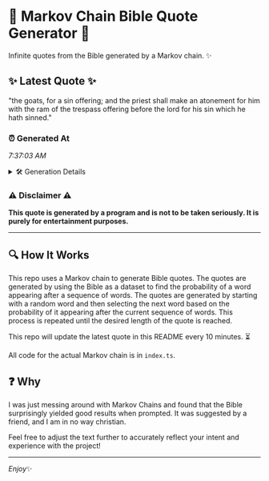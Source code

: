 # 📖 Markov Chain Bible Quote Generator 📖

Infinite quotes from the Bible generated by a Markov chain. ✨

## ✨ Latest Quote ✨
"the goats, for a sin offering; and the priest shall make an atonement for him with the ram of the trespass offering before the lord for his sin which he hath sinned."

### ⏰ Generated At
*7:37:03 AM*

<details>
    <summary>🛠️ Generation Details</summary>
    <p>
        <strong>🌱 Seed:</strong> the<br>
        <strong>🔄 Iterations:</strong> 31<br>
        <strong>📜 Context History:</strong><br>[ the ]: goats,<br>[ the, goats, ]: for<br>[ the, goats,, for ]: a<br>[ the, goats,, for, a ]: sin<br>[ the, goats,, for, a, sin ]: offering;<br>[ the, goats,, for, a, sin, offering; ]: and<br>[ goats,, for, a, sin, offering;, and ]: the<br>[ for, a, sin, offering;, and, the ]: priest<br>[ a, sin, offering;, and, the, priest ]: shall<br>[ sin, offering;, and, the, priest, shall ]: make<br>[ offering;, and, the, priest, shall, make ]: an<br>[ and, the, priest, shall, make, an ]: atonement<br>[ the, priest, shall, make, an, atonement ]: for<br>[ priest, shall, make, an, atonement, for ]: him<br>[ shall, make, an, atonement, for, him ]: with<br>[ make, an, atonement, for, him, with ]: the<br>[ an, atonement, for, him, with, the ]: ram<br>[ atonement, for, him, with, the, ram ]: of<br>[ for, him, with, the, ram, of ]: the<br>[ him, with, the, ram, of, the ]: trespass<br>[ with, the, ram, of, the, trespass ]: offering<br>[ the, ram, of, the, trespass, offering ]: before<br>[ ram, of, the, trespass, offering, before ]: the<br>[ of, the, trespass, offering, before, the ]: lord<br>[ the, trespass, offering, before, the, lord ]: for<br>[ trespass, offering, before, the, lord, for ]: his<br>[ offering, before, the, lord, for, his ]: sin<br>[ before, the, lord, for, his, sin ]: which<br>[ the, lord, for, his, sin, which ]: he<br>[ lord, for, his, sin, which, he ]: hath<br>[ for, his, sin, which, he, hath ]: sinned.<br>
    </p>
</details>

### ⚠️ Disclaimer ⚠️
**This quote is generated by a program and is not to be taken seriously. It is purely for entertainment purposes.**

---

## 🔍 How It Works

This repo uses a Markov chain to generate Bible quotes. The quotes are generated by using the Bible as a dataset to find the probability of a word appearing after a sequence of words. The quotes are generated by starting with a random word and then selecting the next word based on the probability of it appearing after the current sequence of words. This process is repeated until the desired length of the quote is reached.

This repo will update the latest quote in this README every 10 minutes. ⏳

All code for the actual Markov chain is in `index.ts`.

## ❓ Why

I was just messing around with Markov Chains and found that the Bible surprisingly yielded good results when prompted. 
It was suggested by a friend, and I am in no way christian.

Feel free to adjust the text further to accurately reflect your intent and experience with the project!

---

*Enjoy*✨
